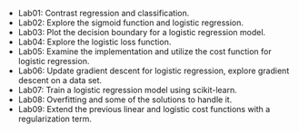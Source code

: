 - Lab01: Contrast regression and classification.
- Lab02: Explore the sigmoid function and logistic regression.
- Lab03: Plot the decision boundary for a logistic regression model.
- Lab04: Explore the logistic loss function.
- Lab05: Examine the implementation and utilize the cost function for logistic regression.
- Lab06: Update gradient descent for logistic regression, explore gradient descent on a data set.
- Lab07: Train a logistic regression model using scikit-learn.
- Lab08: Overfitting and some of the solutions to handle it.
- Lab09: Extend the previous linear and logistic cost functions with a regularization term.